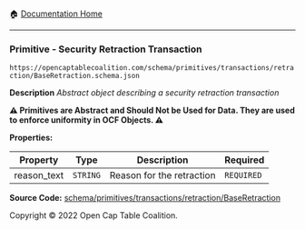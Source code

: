 :house: [Documentation Home](/README.md)

---

### Primitive - Security Retraction Transaction

`https://opencaptablecoalition.com/schema/primitives/transactions/retraction/BaseRetraction.schema.json`

**Description** _Abstract object describing a security retraction transaction_

**:warning: Primitives are Abstract and Should Not be Used for Data. They are used to enforce uniformity in OCF Objects. :warning:**

**Properties:**

| Property    | Type     | Description               | Required   |
| ----------- | -------- | ------------------------- | ---------- |
| reason_text | `STRING` | Reason for the retraction | `REQUIRED` |

**Source Code:** [schema/primitives/transactions/retraction/BaseRetraction](/schema/primitives/transactions/retraction/BaseRetraction.schema.json)

Copyright © 2022 Open Cap Table Coalition.
